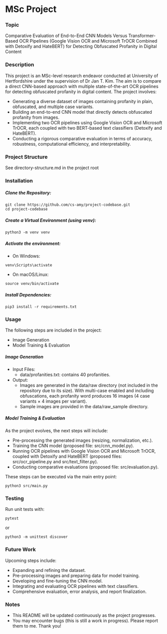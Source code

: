 # MSc Project 

### Topic
Comparative Evaluation of End-to-End CNN Models Versus Transformer-Based OCR Pipelines (Google Vision OCR and Microsoft TrOCR Combined with Detoxify and HateBERT) for Detecting Obfuscated Profanity in Digital Content

### Description
This project is an MSc-level research endeavor conducted at University of Hertfordshire under the supervision of Dr Jan T. Kim. The aim is to compare a direct CNN-based approach with multiple state-of-the-art OCR pipelines for detecting obfuscated profanity in digital content. The project involves:
- Generating a diverse dataset of images containing profanity in plain, obfuscated, and multiple case variants.
- Building an end-to-end CNN model that directly detects obfuscated profanity from images.
- Implementing two OCR pipelines using Google Vision OCR and Microsoft TrOCR, each coupled with two BERT-based text classifiers (Detoxify and HateBERT).
- Conducting a rigorous comparative evaluation in terms of accuracy, robustness, computational efficiency, and interpretability.

### Project Structure
See directory-structure.md in the project root

### Installation
##### Clone the Repository:
```
git clone https://github.com/cs-amy/project-codebase.git
cd project-codebase
```

##### Create a Virtual Environment (using venv):
```
python3 -m venv venv
```

##### Activate the environment:
- On Windows:
```
venv\Scripts\activate
```

- On macOS/Linux:
```
source venv/bin/activate
```

##### Install Dependencies:
```
pip3 install -r requirements.txt
```

### Usage
The following steps are included in the project:
- Image Generation
- Model Training & Evaluation

##### Image Generation
- Input Files:
    - data/profanities.txt: contains 40 profanities.
- Output:
    - Images are generated in the data/raw directory (not included in the repository due to its size). With multi-case enabled and including obfuscations, each profanity word produces 16 images (4 case variants × 4 images per variant).
    - Sample images are provided in the data/raw_sample directory.

##### Model Training & Evaluation
As the project evolves, the next steps will include:
- Pre-processing the generated images (resizing, normalization, etc.).
- Training the CNN model (proposed file: src/cnn_model.py).
- Running OCR pipelines with Google Vision OCR and Microsoft TrOCR, coupled with Detoxify and HateBERT (proposed files: src/ocr_pipeline.py and src/text_filter.py).
- Conducting comparative evaluations (proposed file: src/evaluation.py).

These steps can be executed via the main entry point:
```
python3 src/main.py
```

### Testing
Run unit tests with:
```
pytest
```
or
```
python3 -m unittest discover
```

### Future Work
Upcoming steps include:
- Expanding and refining the dataset.
- Pre-processing images and preparing data for model training.
- Developing and fine-tuning the CNN model.
- Integrating and evaluating OCR pipelines with text classifiers.
- Comprehensive evaluation, error analysis, and report finalization.

### Notes
- This README will be updated continuously as the project progresses.
- You may encounter bugs (this is still a work in progress). Please report them to me. Thank you!
